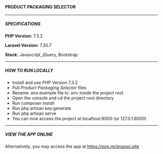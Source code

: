 <h4><b>PRODUCT PACKAGING SELECTOR</b></h4>

<hr>

<h5><b>SPECIFICATIONS</b></h5>
<p><b>PHP Version:</b> 7.3.2</p>
<p><b>Laravel Version:</b> 7.30.7</p>
<p><b>Stack:</b> Javascript, jQuery, Bootstrap</p>

<hr>

<h5><b>HOW TO RUN LOCALLY</b></h5>
<ul>
    <li>Install and use PHP Version 7.3.2</li>
    <li>Pull <i>Product Packaging Selector</i> files</li>
    <li>Rename .env.example file to .env inside the project root</li>
    <li>Open the console and cd the project root directory</li>
    <li>Run composer install</li>
    <li>Run php artisan key:generate</li>
    <li>Run php artisan serve</li>
    <li>You can now access the project at localhost:8000 (or 127.0.1:8000)</li>
</ul>

<hr>
<h5><b>VIEW THE APP ONLINE</b></h5>
<p>Alternatively, you may access the app at <a href="https://pps.mclegaspi.site">https://pps.mclegaspi.site</a></p>
